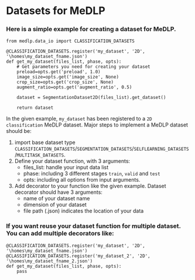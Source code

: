 # Datasets for MeDLP 

### Here is a simple example for creating a dataset for MeDLP.

    
    from medlp.data_io import CLASSIFICATION_DATASETS

    @CLASSIFICATION_DATASETS.register('my_dataset', '2D', '\homes\my_dataset_fname.json')
    def get_my_dataset(files_list, phase, opts):
        # Get parameters you need for creating your dataset
        preload=opts.get('preload', 1.0)
        image_size=opts.get('image_size', None)
        crop_size=opts.get('crop_size', None)
        augment_ratio=opts.get('augment_ratio', 0.5)

        dataset = SegmentationDataset2D(files_list).get_dataset()

        return dataset

In the given example, `my_dataset` has been registered to a `2D classification` MeDLP dataset. Major steps to implement a MeDLP dataset should be:

1. import base dataset type `CLASSIFICATION_DATASETS`/`SEGMENTATION_DATASETS`/`SELFLEARNING_DATASETS`/`MULTITASK_DATASETS`.
2. Define your dataset function, with 3 arguments:
    - files_list: handle your input data list
    - phase: including 3 different stages `train`, `valid` and `test`
    - opts: including all options from input arguments. 
3. Add decorator to your function like the given example. Dataset decorator should have 3 arguments: 
    - name of your dataset name
    - dimension of your dataset
    - file path (.json) indicates the location of your data


### If you want reuse your dataset function for multiple dataset. You can add multiple decorators like:

    @CLASSIFICATION_DATASETS.register('my_dataset', '2D', '\homes\my_dataset_fname.json')
    @CLASSIFICATION_DATASETS.register('my_dataset_2', '2D', '\homes\my_dataset_fname_2.json')
    def get_my_dataset(files_list, phase, opts):
        pass
